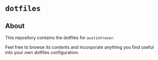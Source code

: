 # `dotfiles`

## About

This repository contains the dotfiles for `austintraver`. 

Feel free to browse its contents and incorporate anything you find useful into your own dotfiles configuration.
